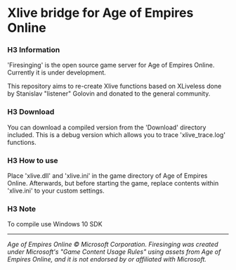 
# Xlive bridge for Age of Empires Online

### H3 Information

'Firesinging' is the open source game server for Age of Empires Online. Currently it is under development. 

This repository aims to re-create Xlive functions based on XLiveless done by Stanislav "listener" Golovin and donated to the general community.  

### H3 Download

You can download a compiled version from the 'Download' directory included. This is a debug version which allows you to trace 'xlive_trace.log' functions. 

### H3 How to use

Place 'xlive.dll' and 'xlive.ini' in the game directory of Age of Empires Online. Afterwards, but before starting the game, replace contents within 'xlive.ini' to your custom settings. 

### H3 Note

To compile use Windows 10 SDK


___

*Age of Empires Online © Microsoft Corporation. Firesinging was created under Microsoft's "Game Content Usage Rules" using assets from Age of Empires Online, and it is not endorsed by or affiliated with Microsoft.* 
